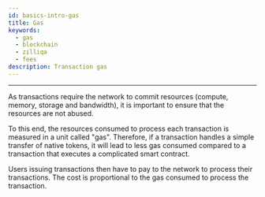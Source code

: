 ```yaml
---
id: basics-intro-gas
title: Gas
keywords:
  - gas
  - blockchain
  - zilliqa
  - fees
description: Transaction gas
---
```


---

As transactions require the network to commit resources (compute, memory,
storage and bandwidth), it is important to ensure that the resources are not
abused.

To this end, the resources consumed to process each transaction is measured in
a unit called "gas". Therefore, if a transaction handles a simple transfer of
native tokens, it will lead to less gas consumed compared to a transaction that
executes a complicated smart contract.

Users issuing transactions then have to pay to the network to process their
transactions. The cost is proportional to the gas consumed to process the
transaction.
